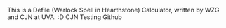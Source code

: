 This is a Defile (Warlock Spell in Hearthstone) Calculator, written by WZG and CJN at UVA. :D
CJN Testing Github
